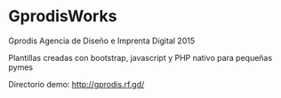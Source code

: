 # GprodisWorks

Gprodis Agencia de Diseño e Imprenta Digital 2015

Plantillas creadas con bootstrap, javascript y PHP nativo para pequeñas pymes

Directorio demo: http://gprodis.rf.gd/
